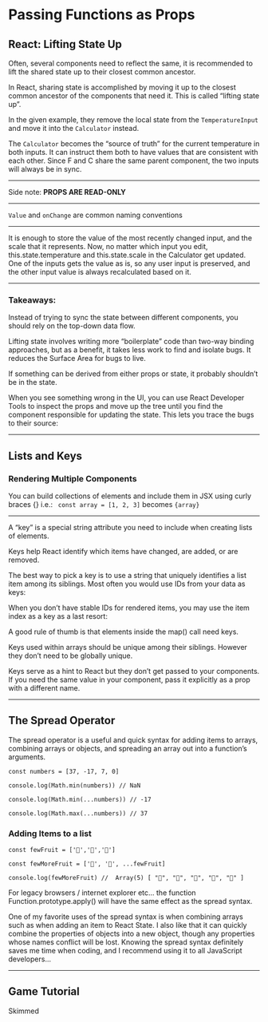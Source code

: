 # Passing Functions as Props

## React: Lifting State Up

Often, several components need to reflect the same, it is recommended to lift the shared state up to their closest common ancestor.

In React, sharing state is accomplished by moving it up to the closest common ancestor of the components that need it. This is called “lifting state up”.

In the given example, they remove the local state from the ```TemperatureInput``` and move it into the ```Calculator``` instead.

The ```Calculator``` becomes the “source of truth” for the current temperature in both inputs. It can instruct them both to have values that are consistent with each other. Since F and C share the same parent component, the two inputs will always be in sync.

---

Side note: **PROPS ARE READ-ONLY**

---

```Value``` and ```onChange``` are common naming conventions

---

It is enough to store the value of the most recently changed input, and the scale that it represents. Now, no matter which input you edit, this.state.temperature and this.state.scale in the Calculator get updated. One of the inputs gets the value as is, so any user input is preserved, and the other input value is always recalculated based on it.

---

### Takeaways:

Instead of trying to sync the state between different components, you should rely on the top-down data flow.

Lifting state involves writing more “boilerplate” code than two-way binding approaches, but as a benefit, it takes less work to find and isolate bugs. It reduces the Surface Area for bugs to live.

If something can be derived from either props or state, it probably shouldn’t be in the state.

When you see something wrong in the UI, you can use React Developer Tools to inspect the props and move up the tree until you find the component responsible for updating the state. This lets you trace the bugs to their source:

---

## Lists and Keys

### Rendering Multiple Components

You can build collections of elements and include them in JSX using curly braces {} i.e.: ``` const array = [1, 2, 3]``` becomes ```{array}```

---

A “key” is a special string attribute you need to include when creating lists of elements.

Keys help React identify which items have changed, are added, or are removed.

The best way to pick a key is to use a string that uniquely identifies a list item among its siblings. Most often you would use IDs from your data as keys: 

When you don’t have stable IDs for rendered items, you may use the item index as a key as a last resort:

A good rule of thumb is that elements inside the map() call need keys.

Keys used within arrays should be unique among their siblings. However they don’t need to be globally unique.

Keys serve as a hint to React but they don’t get passed to your components. If you need the same value in your component, pass it explicitly as a prop with a different name.

---

## The Spread Operator

The spread operator is a useful and quick syntax for adding items to arrays, combining arrays or objects, and spreading an array out into a function’s arguments.

```const numbers = [37, -17, 7, 0]```

```console.log(Math.min(numbers)) // NaN```

```console.log(Math.min(...numbers)) // -17```

```console.log(Math.max(...numbers)) // 37```

### Adding Items to a list

```const fewFruit = ['🍏','🍊','🍌']```

```const fewMoreFruit = ['🍉', '🍍', ...fewFruit]```

```console.log(fewMoreFruit) //  Array(5) [ "🍉", "🍍", "🍏", "🍊", "🍌" ]```

For legacy browsers / internet explorer etc... the function Function.prototype.apply() will have the same effect as the spread syntax.

One of my favorite uses of the spread syntax is when combining arrays such as when adding an item to React State.
I also like that it can quickly combine the properties of objects into a new object, though any properties whose names conflict will be lost.
Knowing the spread syntax definitely saves me time when coding, and I recommend using it to all JavaScript developers...

---

## Game Tutorial

Skimmed
